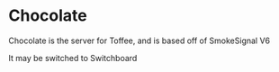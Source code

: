 # Chocolate
Chocolate is the server for Toffee, and is based off of SmokeSignal V6

It may be switched to Switchboard
